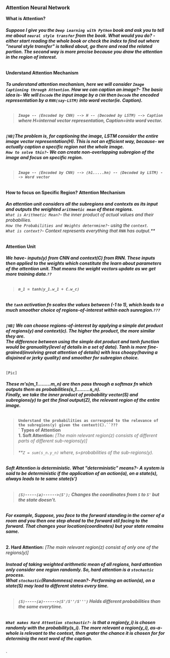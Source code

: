### **Attention Neural Network**
**What is Attention?**
###### **Suppose I give you the `Deep Learning with Python` book and ask you to tell me about `neural style transfer` from the book. What would you do? - either start reading the whole book or check the index to find out where "neural style transfer" is talked about, go there and read the related portion. The second way is more precise because you draw the attention in the region of interest.**
**Understand Attention Mechanism**
###### **To understand attention mechanism, here we will consider `Image Captioning through Attention`. How we can caption an image?- The basic idea is- We will `Encode` the input image by a `CNN` then `Decode` the encoded representation by a `RNN(say-LSTM)` into word vector(ie. Caption).**
> ###### **`Image -- (Encoded by CNN) --> H -- (Decoded by LSTM) --> Caption`   where H=internal vector representation, Caption=into word vector.**
###### **`[NB]`The problem is, for captioning the image, LSTM consider the entire image vector representation(H). This is not an efficient way, because- we actually caption a specific region not the whole image.<br>`How to solve this?`- We can create non-overlapping subregion of the image and focus on specific region.**
> ###### **`Image -- (Encoded by CNN) --> (h1.....hn) -- (Decoded by LSTM) --> Word vector`**
**How to focus on Specific Region?**
**Attention Mechanism**
###### **An attention unit considers all the subregions and contexts as its input and outputs the weighted `arithmetic mean` of these regions.<br>**`What is Arithmetic Mean?`- the inner product of actual values and their probabiliies.<br>`How the Probabilities and Weights deternmine?`- using the `context`.<br>`What is context?`- Context represents everything that `RNN` has output.**
**Attention Unit**
###### **We have- inputs(y) from CNN and context(C) from RNN. These inputs then applied to the weights which constitute the learn about parameters of the attention unit. That means the weight vectors update as we get more training data.`??`**
> ###### **`m_1 = tanh(y_1.w_1 + C.w_c)`**
###### **the `tanh` activation fn scales the values between (-1 to 1), which leads to a much smoother choice of regions-of-interest within each sunregion.`???`**
###### **`[NB]` We can choose regions-of-interest by applying a simple dot product of regions(y) and context(c). The higher the product, the more similar they are.<br> The difference between using the simple dot product and tanh function would be granuality(level of details in a set of data). Tanh is more fine-grained(involving great attention of details) with less choopy(having a disjoined or jerky quality) and smoother for subregion choice.**
`[Pic]`
###### **These m's(m_1.........m_n) are then pass through a softmax fn which outputs them as probabilities(s_1.........s_n).<br>Finally, we take the inner product of probability vector(S) and subregions(y) to get the final output(Z), the relevant region of the entire image.**
> **`Understand the probabilities as correspond to the relevance of the subregions(y) given the context(C).``???`<br>**
`
**Types of Attention**<br>
**1. Soft Attention:**  *[The main relevant region(z) consists of different parts of different sub-regions(y)]*
> ###### **`Z = sum(s_n.y_n)`    where, s=probabilities of the sub-regions(y).
###### **Soft Attention is deterministic. What "deterministic" means?- A system is said to be deterministic if the application of an action(a), on a state(s), always leads to te same state(s')**
> ###### **`(S)-----(a)------>(S');`    Changes the coordinates from `S` to `S'` but the state doesn't.**
###### **For example, Suppose, you face to the forward standing in the corner of a room and you then one step ahead to the forward stil facing to the forward. That changes your location(coordinates) but your state remains same.**
**2. Hard Attention:**  *[The main relevant region(z) consist of only one of the regions(y)]*
###### **Instead of taking weighted arithmetic mean of all regions, hard attention only consider one region randomly. So, hard attention is a `stochastic` process.<br>What `stochastic`(Randomness) mean?- Performing an action(a), on a state(S) may lead to different states every time.**
> ###### **`(S)-----(a)------>(S'/S''/S''')`    Holds different probabilities than the same everytime.**
###### **`What makes Hard Attention stochastic?-` is that a region(y_i) is chosen randomly with the probability(s_i). The more relevant a region(y_i), as-a-whole is relevant to the context, then grater the chance it is chosen for for determinig the next word of the caption.**
`